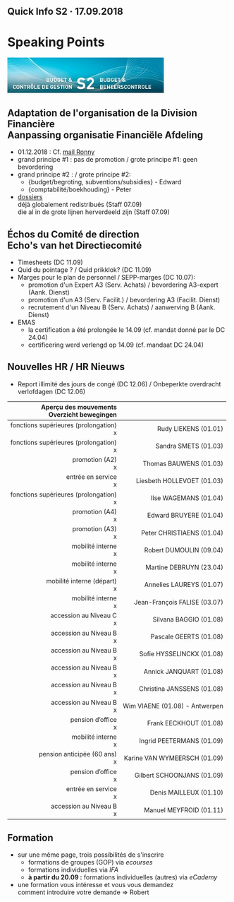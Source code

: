 <link rel="stylesheet" href="S2.css">

## Quick Info S2 &middot; 17.09.2018

# Speaking Points

![](header.jpg)

## Adaptation de l'organisation de la Division Financière<br>Aanpassing organisatie Financiële Afdeling

* 01.12.2018 : Cf. [mail Ronny](Mail_RDebbaut_20180907.pdf)
* grand principe #1 : pas de promotion / grote principe #1: geen bevordering
* grand principe #2 : / grote principe #2: 
    * {budget/begroting, subventions/subsidies} - Edward
    * {comptabilité/boekhouding} - Peter
* [dossiers](Taken_RDebbaut.pdf)<br>déjà globalement redistribués  (Staff 07.09)<br>die al in de grote lijnen herverdeeld zijn (Staff 07.09)

## &Eacute;chos du Comité de direction<br>Echo's van het Directiecomité

* Timesheets (DC 11.09)
* Quid du pointage ? / Quid prikklok? (DC 11.09)
* Marges pour le plan de personnel / SEPP-marges (DC 10.07): 
    * promotion d'un Expert A3 (Serv. Achats) / bevordering A3-expert (Aank. Dienst) 
    * promotion d'un A3 (Serv. Facilit.) / bevordering A3 (Facilit. Dienst)
    * recrutement d'un Niveau B (Serv. Achats) / aanwerving B (Aank. Dienst)
* EMAS
    * la certification a été prolongée le 14.09 (cf. mandat donné par le DC 24.04)
    * certificering werd verlengd op 14.09 (cf. mandaat DC 24.04)

## Nouvelles HR / HR Nieuws

* Report illimité des jours de congé (DC 12.06) / Onbeperkte overdracht verlofdagen (DC 12.06)

| Aperçu des mouvements<br>Overzicht bewegingen | &nbsp; |
| ---: | ---: |
|fonctions supérieures (prolongation)<br>x | Rudy LIEKENS (01.01)
fonctions supérieures (prolongation)<br>x | Sandra SMETS (01.03)
promotion (A2)<br>x | Thomas BAUWENS (01.03)
entrée en service<br>x | Liesbeth HOLLEVOET (01.03)
fonctions supérieures (prolongation)<br>x | Ilse WAGEMANS (01.04)
promotion (A4)<br>x | Edward BRUYERE (01.04)
promotion (A3)<br>x | Peter CHRISTIAENS (01.04)
mobilité interne<br>x | Robert DUMOULIN (09.04)
mobilité interne<br>x | Martine DEBRUYN (23.04)
mobilité interne (départ)<br>x | Annelies LAUREYS (01.07)
mobilité interne<br>x | Jean-François FALISE (03.07)
accession au Niveau C<br>x | Silvana BAGGIO (01.08)
accession au Niveau B<br>x | Pascale GEERTS (01.08)
accession au Niveau B<br>x | Sofie HYSSELINCKX (01.08)
accession au Niveau B<br>x | Annick JANQUART (01.08)
accession au Niveau B<br>x | Christina JANSSENS (01.08)
accession au Niveau B<br>x | Wim VIAENE (01.08) - Antwerpen
pension d’office<br>x | Frank EECKHOUT (01.08)
mobilité interne<br>x | Ingrid PEETERMANS (01.09)
pension anticipée (60 ans)<br>x | Karine VAN WYMEERSCH (01.09)
pension d’office<br>x | Gilbert SCHOONJANS (01.09)
entrée en service<br>x | Denis MAILLEUX (01.10)
accession au Niveau B<br>x | Manuel MEYFROID (01.11)

## Formation

* sur une même page, trois possibilités de s'inscrire
    * formations de groupes (GOP) via *ecourses*
    * formations individuelles via *IFA*
    * **à partir du 20.09 :** formations individuelles (autres) via *eCademy*
* une formation vous intéresse et vous vous demandez<br>comment introduire votre demande =&gt; Robert